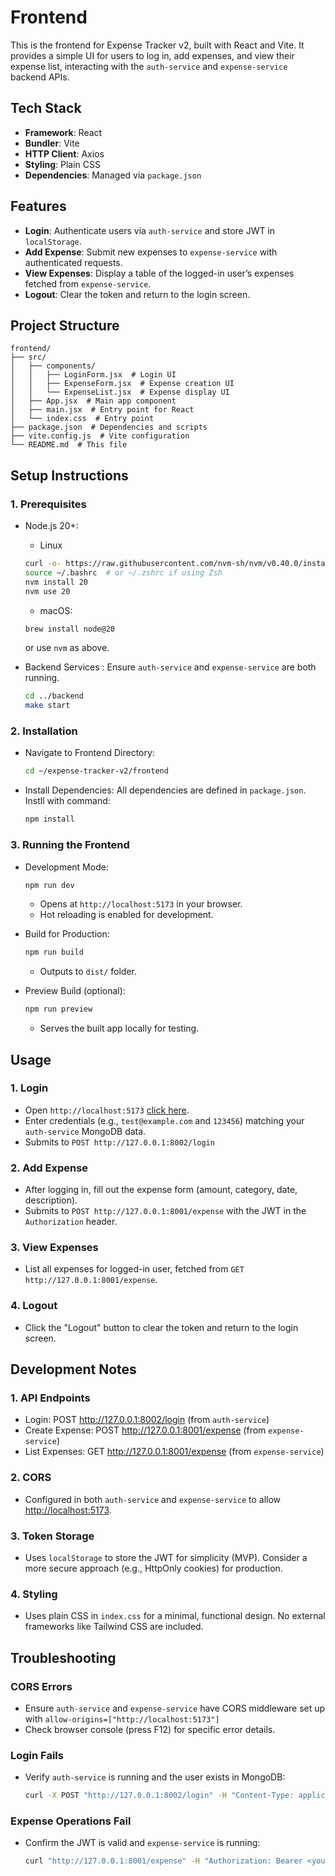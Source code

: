 # Frontend

This is the frontend for Expense Tracker v2, built with React and Vite. It provides a simple UI for users to log in, add expenses, and view their expense list, interacting with the `auth-service` and `expense-service` backend APIs.

## Tech Stack

- **Framework**: React
- **Bundler**: Vite
- **HTTP Client**: Axios
- **Styling**: Plain CSS
- **Dependencies**: Managed via `package.json`

## Features

- **Login**: Authenticate users via `auth-service` and store JWT in `localStorage`.
- **Add Expense**: Submit new expenses to `expense-service` with authenticated requests.
- **View Expenses**: Display a table of the logged-in user’s expenses fetched from `expense-service`.
- **Logout**: Clear the token and return to the login screen.

## Project Structure

```text
frontend/
├── src/
│   ├── components/
│   │   ├── LoginForm.jsx  # Login UI
│   │   ├── ExpenseForm.jsx  # Expense creation UI
│   │   └── ExpenseList.jsx  # Expense display UI
│   ├── App.jsx  # Main app component
│   ├── main.jsx  # Entry point for React
│   └── index.css  # Entry point
├── package.json  # Dependencies and scripts
├── vite.config.js  # Vite configuration
└── README.md  # This file
```

## Setup Instructions

### 1. Prerequisites

- Node.js 20+:
  - Linux

  ```bash
  curl -o- https://raw.githubusercontent.com/nvm-sh/nvm/v0.40.0/install.sh | bash
  source ~/.bashrc  # or ~/.zshrc if using Zsh
  nvm install 20
  nvm use 20
  ```

  - macOS:

  ```bash
  brew install node@20
  ```

  or use `nvm` as above.

- Backend Services : Ensure `auth-service` and `expense-service` are both running.

  ```bash
  cd ../backend
  make start
  ```

### 2. Installation

- Navigate to Frontend Directory:

  ```bash
  cd ~/expense-tracker-v2/frontend
  ```

- Install Dependencies: All dependencies are defined in `package.json`. Instll with command:

  ```bash
  npm install
  ```

### 3. Running the Frontend

- Development Mode:

  ```bash
  npm run dev
  ```

  - Opens at `http://localhost:5173` in your browser.
  - Hot reloading is enabled for development.

- Build for Production:
  
  ```bash
  npm run build
  ```

  - Outputs to `dist/` folder.

- Preview Build (optional):

  ```bash
  npm run preview
  ```

  - Serves the built app locally for testing.

## Usage

### 1. Login

- Open `http://localhost:5173` [click here](http://localhost:5173).
- Enter credentials (e.g., `test@example.com` and `123456`) matching your `auth-service` MongoDB data.
- Submits to `POST http://127.0.0.1:8002/login`

### 2. Add Expense

- After logging in, fill out the expense form (amount, category, date, description).
- Submits to `POST http://127.0.0.1:8001/expense` with the JWT in the `Authorization` header.

### 3. View Expenses

- List all expenses for logged-in user, fetched from `GET http://127.0.0.1:8001/expense`.

### 4. Logout

- Click the "Logout" button to clear the token and return to the login screen.

## Development Notes

### 1. API Endpoints

- Login: POST <http://127.0.0.1:8002/login> (from `auth-service`)
- Create Expense: POST <http://127.0.0.1:8001/expense> (from `expense-service`)
- List Expenses: GET <http://127.0.0.1:8001/expense> (from `expense-service`)

### 2. CORS

- Configured in both `auth-service` and `expense-service` to allow <http://localhost:5173>.

### 3. Token Storage

- Uses `localStorage` to store the JWT for simplicity (MVP). Consider a more secure approach (e.g., HttpOnly cookies) for production.

### 4. Styling

- Uses plain CSS in `index.css` for a minimal, functional design. No external frameworks like Tailwind CSS are included.

## Troubleshooting

### CORS Errors

- Ensure `auth-service` and `expense-service` have CORS middleware set up with `allow-origins=["http://localhost:5173"]`
- Check browser console (press F12) for specific error details.

### Login Fails

- Verify `auth-service` is running and the user exists in MongoDB:

  ```bash
  curl -X POST "http://127.0.0.1:8002/login" -H "Content-Type: application/json" -d '{"email": "test@example.com", "password": "123456"}'
  ```

### Expense Operations Fail

- Confirm the JWT is valid and `expense-service` is running:
  
  ```bash
  curl "http://127.0.0.1:8001/expense" -H "Authorization: Bearer <your-token>"
  ```
